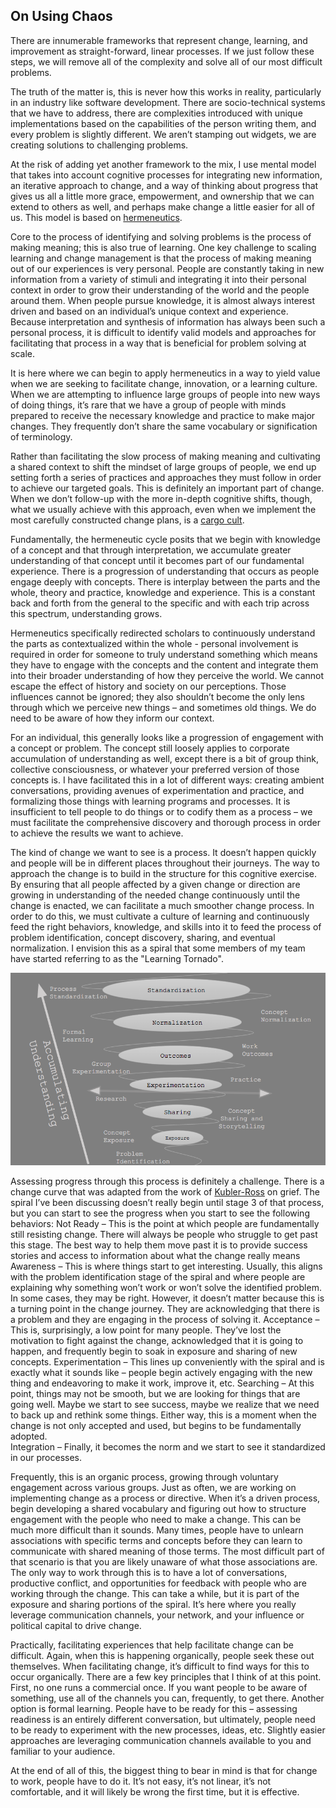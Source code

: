 ## On Using Chaos

There are innumerable frameworks that represent change, learning, and improvement as straight-forward, linear processes. If we just follow these steps, we will remove all of the complexity and solve all of our most difficult problems. 

The truth of the matter is, this is never how this works in reality, particularly in an industry like software development. There are socio-technical systems that we have to address, there are complexities introduced with unique implementations based on the capabilities of the person writing them, and every problem is slightly different. We aren’t stamping out widgets, we are creating solutions to challenging problems. 

At the risk of adding yet another framework to the mix, I use mental model that takes into account cognitive processes for integrating new information, an iterative approach to change, and a way of thinking about progress that gives us all a little more grace, empowerment, and ownership that we can extend to others as well, and perhaps make change a little easier for all of us. This model is based on [hermeneutics](https://en.wikipedia.org/wiki/Hermeneutics). 

Core to the process of identifying and solving problems is the process of making meaning; this is also true of learning. One key challenge to scaling learning and change management is that the process of making meaning out of our experiences is very personal. People are constantly taking in new information from a variety of stimuli and integrating it into their personal context in order to grow their understanding of the world and the people around them.  When people pursue knowledge, it is almost always interest driven and based on an individual’s unique context and experience.  Because interpretation and synthesis of information has always been such a personal process, it is difficult to identify valid models and approaches for facilitating that process in a way that is beneficial for problem solving at scale. 

It is here where we can begin to apply hermeneutics in a way to yield value when we are seeking to facilitate change, innovation, or a learning culture.  When we are attempting to influence large groups of people into new ways of doing things, it’s rare that we have a group of people with minds prepared to receive the necessary knowledge and practice to make major changes. They frequently don’t share the same vocabulary or signification of terminology. 

Rather than facilitating the slow process of making meaning and cultivating a shared context to shift the mindset of large groups of people, we end up setting forth a series of practices and approaches they must follow in order to achieve our targeted goals.  This is definitely an important part of change. When we don’t follow-up with the more in-depth cognitive shifts, though, what we usually achieve with this approach, even when we implement the most carefully constructed change plans, is a [cargo cult](https://en.wikipedia.org/wiki/Cargo_cult).

Fundamentally, the hermeneutic cycle posits that we begin with knowledge of a concept and that through interpretation, we accumulate greater understanding of that concept until it becomes part of our fundamental experience. There is a progression of understanding that occurs as people engage deeply with concepts. There is interplay between the parts and the whole, theory and practice, knowledge and experience. This is a constant back and forth from the general to the specific and with each trip across this spectrum, understanding grows. 

Hermeneutics specifically redirected scholars to continuously understand the parts as contextualized within the whole - personal involvement is required in order for someone to truly understand something which means they have to engage with the concepts and the content and integrate them into their broader understanding of how they perceive the world. We cannot escape the effect of history and society on our perceptions. Those influences cannot be ignored; they also shouldn’t become the only lens through which we perceive new things – and sometimes old things.​ We do need to be aware of how they inform our context.

For an individual, this generally looks like a progression of engagement with a concept or problem. The concept still loosely applies to corporate accumulation of understanding as well, except there is a bit of group think, collective consciousness, or whatever your preferred version of those concepts is. I have facilitated this in a lot of different ways: creating ambient conversations, providing avenues of experimentation and practice, and formalizing those things with learning programs and processes. It is insufficient to tell people to do things or to codify them as a process – we must facilitate the comprehensive discovery and thorough process in order to achieve the results we want to achieve. 

The kind of change we want to see is a process. It doesn’t happen quickly and people will be in different places throughout their journeys. The way to approach the change is to build in the structure for this cognitive exercise. By ensuring that all people affected by a given change or direction are growing in understanding of the needed change continuously until the change is enacted, we can facilitate a much smoother change process.  In order to do this, we must cultivate a culture of learning and continuously feed the right behaviors, knowledge, and skills into it to feed the process of problem identification, concept discovery, sharing, and eventual normalization. I envision this as a spiral that some members of my team have started referring to as the "Learning Tornado".

![Learning Tornado](https://github.com/brandypoiry/brandypoiry.github.io/blob/720c03ad21dff091f6ca3b07c7ad60cfcda3172a/assets/images/LearningTornado.png)

Assessing progress through this process is definitely a challenge. There is a change curve that was adapted from the work of [Kubler-Ross](https://en.wikipedia.org/wiki/Five_stages_of_grief)  on grief. The spiral I’ve been discussing doesn’t really begin until stage 3 of that process, but you can start to see the progress when you start to see the following behaviors: 
Not Ready – This is the point at which people are fundamentally still resisting change. There will always be people who struggle to get past this stage. The best way to help them move past it is to provide success stories and access to information about what the change really means 
Awareness – This is where things start to get interesting. Usually, this aligns with the problem identification stage of the spiral and where people are explaining why something won’t work or won’t solve the identified problem. In some cases, they may be right. However, it doesn’t matter because this is a turning point in the change journey. They are acknowledging that there is a problem and they are engaging in the process of solving it. 
Acceptance – This is, surprisingly, a low point for many people. They’ve lost the motivation to fight against the change, acknowledged that it is going to happen, and frequently begin to soak in exposure and sharing of new concepts. 
Experimentation – This lines up conveniently with the spiral and is exactly what it sounds like – people begin actively engaging with the new thing and endeavoring to make it work, improve it, etc. 
Searching – At this point, things may not be smooth, but we are looking for things that are going well. Maybe we start to see success, maybe we realize that we need to back up and rethink some things. Either way, this is a moment when the change is not only accepted and used, but begins to be fundamentally adopted.  
Integration – Finally, it becomes the norm and we start to see it standardized in our processes. 

Frequently, this is an organic process, growing through voluntary engagement across various groups. Just as often, we are working on implementing change as a process or directive. When it’s a driven process, begin developing a shared vocabulary and figuring out how to structure engagement with the people who need to make a change. This can be much more difficult than it sounds. Many times, people have to unlearn associations with specific terms and concepts before they can learn to communicate with shared meaning of those terms. The most difficult part of that scenario is that you are likely unaware of what those associations are. The only way to work through this is to have a lot of conversations, productive conflict, and opportunities for feedback with people who are working through the change. This can take a while, but it is part of the exposure and sharing portions of the spiral. It’s here where you really leverage communication channels, your network, and your influence or political capital to drive change. 

Practically, facilitating experiences that help facilitate change can be difficult. Again, when this is happening organically, people seek these out themselves. When facilitating change, it’s difficult to find ways for this to occur organically. There are a few key principles that I think of at this point. First, no one runs a commercial once. If you want people to be aware of something, use all of the channels you can, frequently, to get there. Another option is formal learning. People have to be ready for this – assessing readiness is an entirely different conversation, but ultimately, people need to be ready to experiment with the new processes, ideas, etc. Slightly easier approaches are leveraging communication channels available to you and familiar to your audience. 

At the end of all of this, the biggest thing to bear in mind is that for change to work, people have to do it. It’s not easy, it’s not linear, it’s not comfortable, and it will likely be wrong the first time, but it is effective.  

